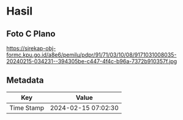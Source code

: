 # Hasil

## Foto C Plano

https://sirekap-obj-formc.kpu.go.id/a8e6/pemilu/pdpr/91/71/03/10/08/9171031008035-20240215-034231--394305be-c447-4f4c-b96a-7372b910357f.jpg


## Metadata

| Key        | Value               |
| ---------- | ------------------- |
| Time Stamp | 2024-02-15 07:02:30 |



